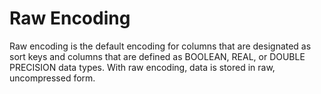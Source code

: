 # Raw Encoding<a name="c_Raw_encoding"></a>

Raw encoding is the default encoding for columns that are designated as sort keys and columns that are defined as BOOLEAN, REAL, or DOUBLE PRECISION data types\. With raw encoding, data is stored in raw, uncompressed form\.